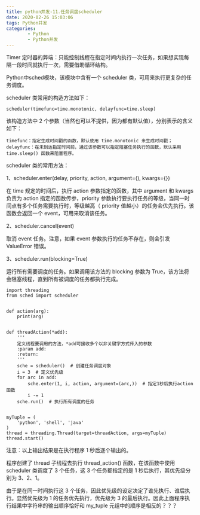 ```yaml
---
title: python并发-11.任务调度scheduler
date: 2020-02-26 15:03:06
tags: Python并发
categories:
        - Python
        - Python并发
---
```


Timer 定时器的弊端：只能控制线程在指定时间内执行一次任务，如果想实现每隔一段时间就执行一次，需要借助循环结构。

Python中sched模块，该模块中含有一个 scheduler 类，可用来执行更复杂的任务调度。

scheduler 类常用的构造方法如下：

    scheduler(timefunc=time.monotonic, delayfunc=time.sleep)

该构造方法中 2 个参数（当然也可以不提供，因为都有默认值），分别表示的含义如下：

    timefunc：指定生成时间戳的函数，默认使用 time.monotonic 来生成时间戳；
    delayfunc：在未到达指定时间前，通过该参数可以指定阻塞任务执行的函数，默认采用 time.sleep() 函数来阻塞程序。

scheduler 类的常用方法：

1、scheduler.enter(delay, priority, action, argument=(), kwargs={})
    
在 time 规定的时间后，执行 action 参数指定的函数，其中 argument 和 kwargs 负责为 action 指定的函数传参，priority 参数执行要执行任务的等级，当同一时间点有多个任务需要执行时，等级越高（ priority 值越小）的任务会优先执行。该函数会返回一个 event，可用来取消该任务。

2、scheduler.cancel(event)

取消 event 任务。注意，如果 event 参数执行的任务不存在，则会引发 ValueError 错误。

3、scheduler.run(blocking=True)

运行所有需要调度的任务。如果调用该方法的 blocking 参数为 True，该方法将会阻塞线程，直到所有被调度的任务都执行完成。

```
import threading
from sched import scheduler


def action(arg):
    print(arg)


def threadAction(*add):
    '''
    定义线程要调用的方法，*add可接收多个以非关键字方式传入的参数
    :param add:
    :return:
    '''
    sche = scheduler()  # 创建任务调度对象
    i = 3  # 定义优先级
    for arc in add:
        sche.enter(1, i, action, argument=(arc,))  # 指定1秒后执行action函数
        i -= 1
    sche.run()  # 执行所有调度的任务


myTuple = (
    'python', 'shell', 'java'
)
thread = threading.Thread(target=threadAction, args=myTuple)
thread.start()

```

注意：以上输出结果是在执行程序 1 秒后逐个输出的。    

程序创建了 thread 子线程去执行 thread_action() 函数，在该函数中使用 scheduler 类调度了 3 个任务，这 3 个任务都指定的是 1 秒后执行，其优先级分别为 3、2、1。

由于是在同一时间执行这 3 个任务，因此优先级的设定决定了谁先执行、谁后执行。显然优先级为 1 的任务优先执行，优先级为 3 的最后执行。因此上面程序执行结果中字符串的输出顺序恰好和 my_tuple 元组中的顺序是相反的？？？
